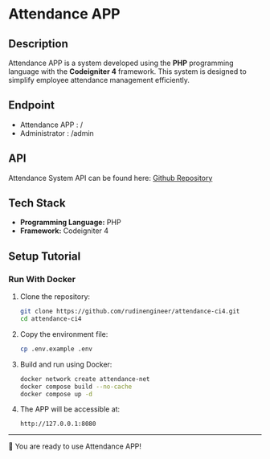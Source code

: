 # Attendance APP

## Description

Attendance APP is a system developed using the **PHP** programming language with the **Codeigniter 4** framework.
This system is designed to simplify employee attendance management efficiently.

## Endpoint

- Attendance APP : /
- Administrator : /admin

## API

Attendance System API can be found here:
[Github Repository](https://github.com/rudinengineer/attendance-api-gofiber)

## Tech Stack

- **Programming Language:** PHP
- **Framework:** Codeigniter 4

## Setup Tutorial

### Run With Docker

1. Clone the repository:

   ```bash
   git clone https://github.com/rudinengineer/attendance-ci4.git
   cd attendance-ci4
   ```

1. Copy the environment file:

   ```bash
   cp .env.example .env
   ```

1. Build and run using Docker:

   ```bash
   docker network create attendance-net
   docker compose build --no-cache
   docker compose up -d
   ```

1. The APP will be accessible at:

   ```
   http://127.0.0.1:8080
   ```

---

🚀 You are ready to use Attendance APP!
